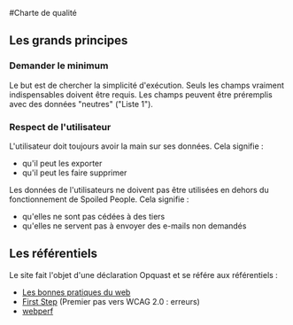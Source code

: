 #Charte de qualité

## Les grands principes

### Demander le minimum

Le but est de chercher la simplicité d'exécution.
Seuls les champs vraiment indispensables doivent être requis. Les champs peuvent être préremplis avec des données "neutres" ("Liste 1").

### Respect de l'utilisateur

L'utilisateur doit toujours avoir la main sur ses données. Cela signifie :
- qu'il peut les exporter
- qu'il peut les faire supprimer

Les données de l'utilisateurs ne doivent pas être utilisées en dehors du fonctionnement de Spoiled People. Cela signifie : 
- qu'elles ne sont pas cédées à des tiers 
- qu'elles ne servent pas à envoyer des e-mails non demandés 

## Les référentiels

Le site fait l'objet d'une déclaration Opquast et se référe aux référentiels :
- [Les bonnes pratiques du web](https://checklists.opquast.com/fr/oqs-v2)
- [First Step](https://checklists.opquast.com/fr/accessibility-first-step) (Premier pas vers WCAG 2.0 : erreurs)
- [webperf](https://checklists.opquast.com/webperf)
